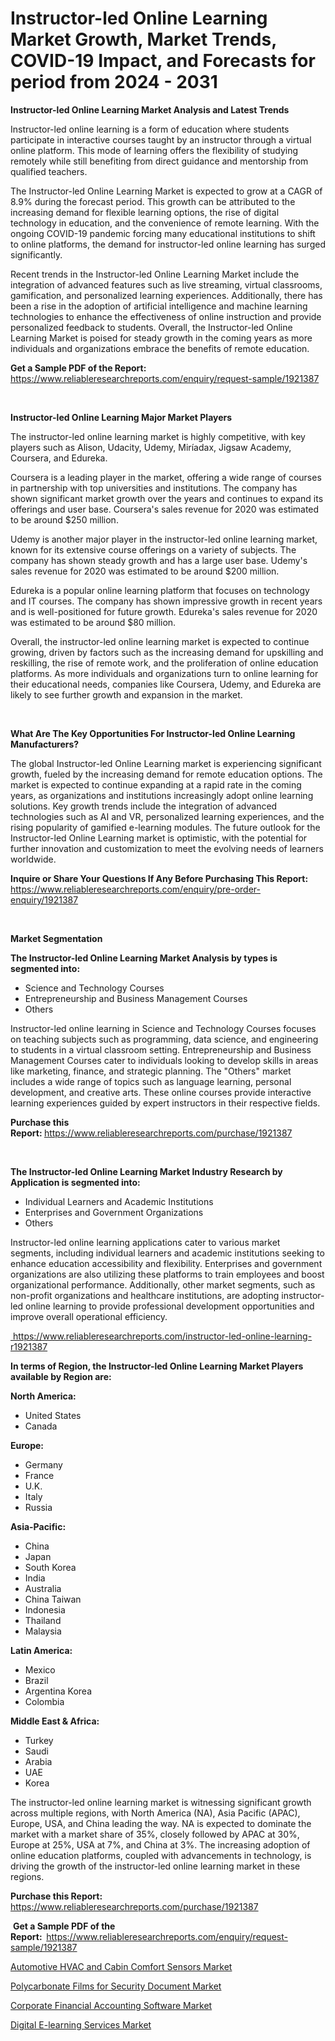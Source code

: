 <p><h1>Instructor-led Online Learning Market Growth, Market Trends, COVID-19 Impact, and Forecasts for period from 2024 - 2031</h1></p><p><strong>Instructor-led Online Learning Market Analysis and Latest Trends</strong></p>
<p><p>Instructor-led online learning is a form of education where students participate in interactive courses taught by an instructor through a virtual online platform. This mode of learning offers the flexibility of studying remotely while still benefiting from direct guidance and mentorship from qualified teachers.</p><p>The Instructor-led Online Learning Market is expected to grow at a CAGR of 8.9% during the forecast period. This growth can be attributed to the increasing demand for flexible learning options, the rise of digital technology in education, and the convenience of remote learning. With the ongoing COVID-19 pandemic forcing many educational institutions to shift to online platforms, the demand for instructor-led online learning has surged significantly.</p><p>Recent trends in the Instructor-led Online Learning Market include the integration of advanced features such as live streaming, virtual classrooms, gamification, and personalized learning experiences. Additionally, there has been a rise in the adoption of artificial intelligence and machine learning technologies to enhance the effectiveness of online instruction and provide personalized feedback to students. Overall, the Instructor-led Online Learning Market is poised for steady growth in the coming years as more individuals and organizations embrace the benefits of remote education.</p></p>
<p><strong>Get a Sample PDF of the Report:&nbsp;</strong> <a href="https://www.reliableresearchreports.com/enquiry/request-sample/1921387">https://www.reliableresearchreports.com/enquiry/request-sample/1921387</a></p>
<p>&nbsp;</p>
<p><strong>Instructor-led Online Learning Major Market Players</strong></p>
<p><p>The instructor-led online learning market is highly competitive, with key players such as Alison, Udacity, Udemy, Miríadax, Jigsaw Academy, Coursera, and Edureka. </p><p>Coursera is a leading player in the market, offering a wide range of courses in partnership with top universities and institutions. The company has shown significant market growth over the years and continues to expand its offerings and user base. Coursera's sales revenue for 2020 was estimated to be around $250 million.</p><p>Udemy is another major player in the instructor-led online learning market, known for its extensive course offerings on a variety of subjects. The company has shown steady growth and has a large user base. Udemy's sales revenue for 2020 was estimated to be around $200 million.</p><p>Edureka is a popular online learning platform that focuses on technology and IT courses. The company has shown impressive growth in recent years and is well-positioned for future growth. Edureka's sales revenue for 2020 was estimated to be around $80 million.</p><p>Overall, the instructor-led online learning market is expected to continue growing, driven by factors such as the increasing demand for upskilling and reskilling, the rise of remote work, and the proliferation of online education platforms. As more individuals and organizations turn to online learning for their educational needs, companies like Coursera, Udemy, and Edureka are likely to see further growth and expansion in the market.</p></p>
<p>&nbsp;</p>
<p><strong>What Are The Key Opportunities For Instructor-led Online Learning Manufacturers?</strong></p>
<p><p>The global Instructor-led Online Learning market is experiencing significant growth, fueled by the increasing demand for remote education options. The market is expected to continue expanding at a rapid rate in the coming years, as organizations and institutions increasingly adopt online learning solutions. Key growth trends include the integration of advanced technologies such as AI and VR, personalized learning experiences, and the rising popularity of gamified e-learning modules. The future outlook for the Instructor-led Online Learning market is optimistic, with the potential for further innovation and customization to meet the evolving needs of learners worldwide.</p></p>
<p><strong>Inquire or Share Your Questions If Any Before Purchasing This Report:</strong> <a href="https://www.reliableresearchreports.com/enquiry/pre-order-enquiry/1921387">https://www.reliableresearchreports.com/enquiry/pre-order-enquiry/1921387</a></p>
<p>&nbsp;</p>
<p><strong>Market Segmentation</strong></p>
<p><strong>The Instructor-led Online Learning Market Analysis by types is segmented into:</strong></p>
<p><ul><li>Science and Technology Courses</li><li>Entrepreneurship and Business Management Courses</li><li>Others</li></ul></p>
<p><p>Instructor-led online learning in Science and Technology Courses focuses on teaching subjects such as programming, data science, and engineering to students in a virtual classroom setting. Entrepreneurship and Business Management Courses cater to individuals looking to develop skills in areas like marketing, finance, and strategic planning. The "Others" market includes a wide range of topics such as language learning, personal development, and creative arts. These online courses provide interactive learning experiences guided by expert instructors in their respective fields.</p></p>
<p><strong>Purchase this Report:&nbsp;</strong><a href="https://www.reliableresearchreports.com/purchase/1921387">https://www.reliableresearchreports.com/purchase/1921387</a></p>
<p>&nbsp;</p>
<p><strong>The Instructor-led Online Learning Market Industry Research by Application is segmented into:</strong></p>
<p><ul><li>Individual Learners and Academic Institutions</li><li>Enterprises and Government Organizations</li><li>Others</li></ul></p>
<p><p>Instructor-led online learning applications cater to various market segments, including individual learners and academic institutions seeking to enhance education accessibility and flexibility. Enterprises and government organizations are also utilizing these platforms to train employees and boost organizational performance. Additionally, other market segments, such as non-profit organizations and healthcare institutions, are adopting instructor-led online learning to provide professional development opportunities and improve overall operational efficiency.</p></p>
<p><a href="https://www.reliableresearchreports.com/instructor-led-online-learning-r1921387">&nbsp;https://www.reliableresearchreports.com/instructor-led-online-learning-r1921387</a></p>
<p><strong>In terms of Region, the Instructor-led Online Learning Market Players available by Region are:</strong></p>
<p>
    <p> <strong> North America: </strong>
        <ul>
            <li>United States</li>
            <li>Canada</li>
        </ul>
        </p> 
    <p> <strong> Europe: </strong>
        <ul>
            <li>Germany</li>
            <li>France</li>
            <li>U.K.</li>
            <li>Italy</li>
            <li>Russia</li>
        </ul>
        </p> 
    <p> <strong> Asia-Pacific: </strong>
        <ul>
            <li>China</li>
            <li>Japan</li>
            <li>South Korea</li>
            <li>India</li>
            <li>Australia</li>
            <li>China Taiwan</li>
            <li>Indonesia</li>
            <li>Thailand</li>
            <li>Malaysia</li>
        </ul>
        </p> 
    <p> <strong> Latin America: </strong>
        <ul>
            <li>Mexico</li>
            <li>Brazil</li>
            <li>Argentina Korea</li>
            <li>Colombia</li>
        </ul>
        </p> 
    <p> <strong> Middle East & Africa: </strong>
        <ul>
            <li>Turkey</li>
            <li>Saudi</li>
            <li>Arabia</li>
            <li>UAE</li>
            <li>Korea</li>
        </ul>
    </p>
    </p>
<p><p>The instructor-led online learning market is witnessing significant growth across multiple regions, with North America (NA), Asia Pacific (APAC), Europe, USA, and China leading the way. NA is expected to dominate the market with a market share of 35%, closely followed by APAC at 30%, Europe at 25%, USA at 7%, and China at 3%. The increasing adoption of online education platforms, coupled with advancements in technology, is driving the growth of the instructor-led online learning market in these regions.</p></p>
<p><strong>Purchase this Report: </strong><a href="https://www.reliableresearchreports.com/purchase/1921387">https://www.reliableresearchreports.com/purchase/1921387</a></p>
<p>&nbsp;<strong>Get a Sample PDF of the Report:&nbsp;&nbsp;</strong><a href="https://www.reliableresearchreports.com/enquiry/request-sample/1921387">https://www.reliableresearchreports.com/enquiry/request-sample/1921387</a></p>
<p><strong></strong></p>
<p><p><a href="https://www.linkedin.com/pulse/automotive-hvac-cabin-comfort-sensors-market-offers-provide-insightful-3ibhc">Automotive HVAC and Cabin Comfort Sensors Market</a></p><p><a href="https://www.linkedin.com/pulse/polycarbonate-films-security-document-market-centers-aspects-1qegf">Polycarbonate Films for Security Document Market</a></p><p><a href="https://github.com/susanjprice2023/Market-Research-Report-List-1/blob/main/corporate-financial-accounting-software-market.md">Corporate Financial Accounting Software Market</a></p><p><a href="https://github.com/ElmoRunolfsson2023/Market-Research-Report-List-1/blob/main/digital-e-learning-services-market.md">Digital E-learning Services Market</a></p></p>